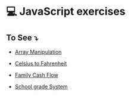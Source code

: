 # 💻 JavaScript exercises

## To See ⤵

* [Array Manipulation](https://alexandrekosh.github.io/rockseat-js/array-manipulation)

* [Celsius to Fahrenheit](https://alexandrekosh.github.io/rockseat-js/celsius-to-fahrenheit)

* [Family Cash Flow](https://alexandrekosh.github.io/rockseat-js/family-cash-flow)

* [School grade System](https://alexandrekosh.github.io/rockseat-js/school-grade-system)